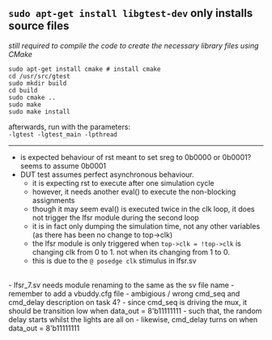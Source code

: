 ## `sudo apt-get install libgtest-dev` only installs source files
*still required to compile the code to create the necessary library files using CMake*

`sudo apt-get install cmake # install cmake`<br>
`cd /usr/src/gtest`<br>
`sudo mkdir build`<br>
`cd build`<br>
`sudo cmake ..`<br>
`sudo make`<br>
`sudo make install`<br>

afterwards, run with the parameters:<br>
`-lgtest -lgtest_main -lpthread`

---

- is expected behaviour of rst meant to set sreg to 0b0000 or 0b0001? seems to assume 0b0001
- DUT test assumes perfect asynchronous behaviour.
  - it is expecting rst to execute after one simulation cycle
  - however, it needs another eval() to execute the non-blocking assignments
  - though it may seem eval() is executed twice in the clk loop, it does not trigger the lfsr module during the second loop
  - it is in fact only dumping the simulation time, not any other variables (as there has been no change to top->clk)
  - the lfsr module is only triggered when `top->clk = !top->clk` is changing clk from 0 to 1. not when its changing from 1 to 0.
  - this is due to the `@ posedge clk` stimulus in lfsr.sv
<br>
- lfsr_7.sv needs module renaming to the same as the sv file name
- remember to add a vbuddy.cfg file
- ambigious / wrong cmd_seq and cmd_delay description on task 4?
- since cmd_seq is driving the mux, it should be transition low when data_out = 8'b11111111
  - such that, the random delay starts whilst the lights are all on
- likewise, cmd_delay turns on when data_out = 8'b11111111